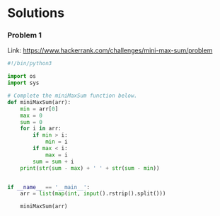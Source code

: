 # Solutions

### Problem 1
Link: https://www.hackerrank.com/challenges/mini-max-sum/problem

```python
#!/bin/python3

import os
import sys

# Complete the miniMaxSum function below.
def miniMaxSum(arr):
    min = arr[0]
    max = 0
    sum = 0
    for i in arr:
        if min > i:
            min = i
        if max < i:
            max = i
        sum = sum + i
    print(str(sum - max) + ' ' + str(sum - min))


if __name__ == '__main__':
    arr = list(map(int, input().rstrip().split()))

    miniMaxSum(arr)
```
